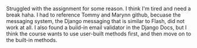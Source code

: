 Struggled with the assignment for some reason.  I think I'm tired and need a break haha.
I had to reference Tommy and Marynn github, becuase the messaging system, the Django messaging that
is similar to Flash, did not work at all.  I also found a build-in email validator in the Django Docs,
but I think the course wants to use user-built methods first, and then move on to the built-in methods.